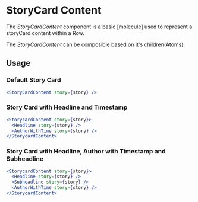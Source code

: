 # StoryCard Content

The _StoryCardContent_ component is a basic [molecule] used to represent a storyCard content within a Row.

The _StoryCardContent_ can be composible based on it's children(Atoms).

## Usage

### Default Story Card

```jsx
<StoryCardContent story={story} />
```

### Story Card with Headline and Timestamp

```jsx
<StorycardContent story={story}>
  <Headline story={story} />
  <AuthorWithTime story={story} />
</StorycardContent>
```

### Story Card with Headline, Author with Timestamp and Subheadline

```jsx
<StorycardContent story={story}>
  <Headline story={story} />
  <Subheadline story={story} />
  <AuthorWithTime story={story} />
</StorycardContent>
```

<!-- PROPS -->
